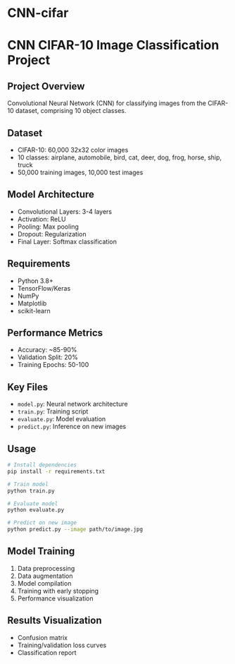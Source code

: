 # CNN-cifar
# CNN CIFAR-10 Image Classification Project

## Project Overview
Convolutional Neural Network (CNN) for classifying images from the CIFAR-10 dataset, comprising 10 object classes.

## Dataset
- CIFAR-10: 60,000 32x32 color images
- 10 classes: airplane, automobile, bird, cat, deer, dog, frog, horse, ship, truck
- 50,000 training images, 10,000 test images

## Model Architecture
- Convolutional Layers: 3-4 layers
- Activation: ReLU
- Pooling: Max pooling
- Dropout: Regularization
- Final Layer: Softmax classification

## Requirements
- Python 3.8+
- TensorFlow/Keras
- NumPy
- Matplotlib
- scikit-learn

## Performance Metrics
- Accuracy: ~85-90%
- Validation Split: 20%
- Training Epochs: 50-100

## Key Files
- `model.py`: Neural network architecture
- `train.py`: Training script
- `evaluate.py`: Model evaluation
- `predict.py`: Inference on new images

## Usage
```bash
# Install dependencies
pip install -r requirements.txt

# Train model
python train.py

# Evaluate model
python evaluate.py

# Predict on new image
python predict.py --image path/to/image.jpg
```

## Model Training
1. Data preprocessing
2. Data augmentation
3. Model compilation
4. Training with early stopping
5. Performance visualization

## Results Visualization
- Confusion matrix
- Training/validation loss curves
- Classification report
